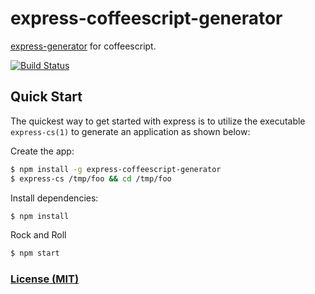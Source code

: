 express-coffeescript-generator
==============================
[express-generator](https://github.com/expressjs/generator) for coffeescript.

[![Build Status](https://travis-ci.org/haruair/express-coffeescript-generator.svg)](https://travis-ci.org/haruair/express-coffeescript-generator)

## Quick Start

  The quickest way to get started with express is to utilize the executable `express-cs(1)` to generate an application as shown below:

  Create the app:

```bash
$ npm install -g express-coffeescript-generator
$ express-cs /tmp/foo && cd /tmp/foo
```

  Install dependencies:

```bash
$ npm install
```

  Rock and Roll

```bash
$ npm start
```

### [License (MIT)](LICENSE)
